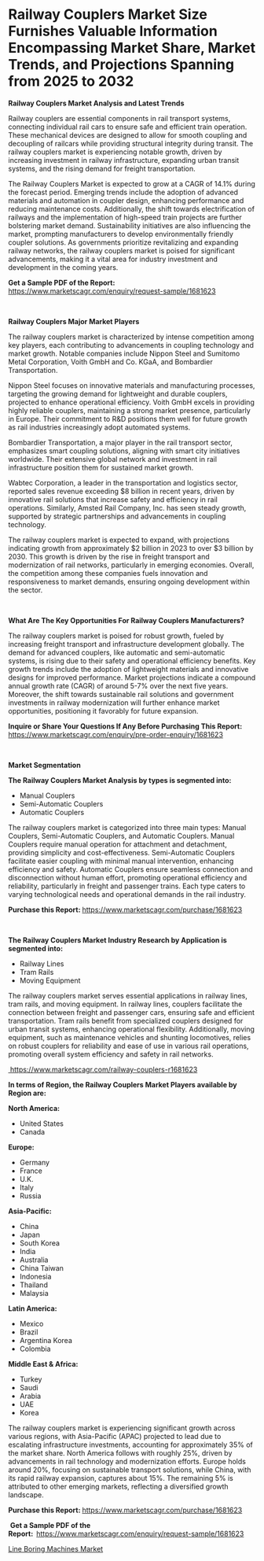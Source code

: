 <p><h1>Railway Couplers Market Size Furnishes Valuable Information Encompassing Market Share, Market Trends, and Projections Spanning from 2025 to 2032</h1></p><p><strong>Railway Couplers Market Analysis and Latest Trends</strong></p>
<p><p>Railway couplers are essential components in rail transport systems, connecting individual rail cars to ensure safe and efficient train operation. These mechanical devices are designed to allow for smooth coupling and decoupling of railcars while providing structural integrity during transit. The railway couplers market is experiencing notable growth, driven by increasing investment in railway infrastructure, expanding urban transit systems, and the rising demand for freight transportation.</p><p>The Railway Couplers Market is expected to grow at a CAGR of 14.1% during the forecast period. Emerging trends include the adoption of advanced materials and automation in coupler design, enhancing performance and reducing maintenance costs. Additionally, the shift towards electrification of railways and the implementation of high-speed train projects are further bolstering market demand. Sustainability initiatives are also influencing the market, prompting manufacturers to develop environmentally friendly coupler solutions. As governments prioritize revitalizing and expanding railway networks, the railway couplers market is poised for significant advancements, making it a vital area for industry investment and development in the coming years.</p></p>
<p><strong>Get a Sample PDF of the Report:&nbsp;</strong> <a href="https://www.marketscagr.com/enquiry/request-sample/1681623?utm_campaign=1895&utm_medium=2&utm_source=Github&utm_content=ia&utm_term=19022025&utm_id=railway-couplers">https://www.marketscagr.com/enquiry/request-sample/1681623</a></p>
<p>&nbsp;</p>
<p><strong>Railway Couplers Major Market Players</strong></p>
<p><p>The railway couplers market is characterized by intense competition among key players, each contributing to advancements in coupling technology and market growth. Notable companies include Nippon Steel and Sumitomo Metal Corporation, Voith GmbH and Co. KGaA, and Bombardier Transportation. </p><p>Nippon Steel focuses on innovative materials and manufacturing processes, targeting the growing demand for lightweight and durable couplers, projected to enhance operational efficiency. Voith GmbH excels in providing highly reliable couplers, maintaining a strong market presence, particularly in Europe. Their commitment to R&D positions them well for future growth as rail industries increasingly adopt automated systems.</p><p>Bombardier Transportation, a major player in the rail transport sector, emphasizes smart coupling solutions, aligning with smart city initiatives worldwide. Their extensive global network and investment in rail infrastructure position them for sustained market growth.</p><p>Wabtec Corporation, a leader in the transportation and logistics sector, reported sales revenue exceeding $8 billion in recent years, driven by innovative rail solutions that increase safety and efficiency in rail operations. Similarly, Amsted Rail Company, Inc. has seen steady growth, supported by strategic partnerships and advancements in coupling technology.</p><p>The railway couplers market is expected to expand, with projections indicating growth from approximately $2 billion in 2023 to over $3 billion by 2030. This growth is driven by the rise in freight transport and modernization of rail networks, particularly in emerging economies. Overall, the competition among these companies fuels innovation and responsiveness to market demands, ensuring ongoing development within the sector.</p></p>
<p>&nbsp;</p>
<p><strong>What Are The Key Opportunities For Railway Couplers Manufacturers?</strong></p>
<p><p>The railway couplers market is poised for robust growth, fueled by increasing freight transport and infrastructure development globally. The demand for advanced couplers, like automatic and semi-automatic systems, is rising due to their safety and operational efficiency benefits. Key growth trends include the adoption of lightweight materials and innovative designs for improved performance. Market projections indicate a compound annual growth rate (CAGR) of around 5-7% over the next five years. Moreover, the shift towards sustainable rail solutions and government investments in railway modernization will further enhance market opportunities, positioning it favorably for future expansion.</p></p>
<p><strong>Inquire or Share Your Questions If Any Before Purchasing This Report:</strong> <a href="https://www.marketscagr.com/enquiry/pre-order-enquiry/1681623?utm_campaign=1895&utm_medium=2&utm_source=Github&utm_content=ia&utm_term=19022025&utm_id=railway-couplers">https://www.marketscagr.com/enquiry/pre-order-enquiry/1681623</a></p>
<p>&nbsp;</p>
<p><strong>Market Segmentation</strong></p>
<p><strong>The Railway Couplers Market Analysis by types is segmented into:</strong></p>
<p><ul><li>Manual Couplers</li><li>Semi-Automatic Couplers</li><li>Automatic Couplers</li></ul></p>
<p><p>The railway couplers market is categorized into three main types: Manual Couplers, Semi-Automatic Couplers, and Automatic Couplers. Manual Couplers require manual operation for attachment and detachment, providing simplicity and cost-effectiveness. Semi-Automatic Couplers facilitate easier coupling with minimal manual intervention, enhancing efficiency and safety. Automatic Couplers ensure seamless connection and disconnection without human effort, promoting operational efficiency and reliability, particularly in freight and passenger trains. Each type caters to varying technological needs and operational demands in the rail industry.</p></p>
<p><strong>Purchase this Report:&nbsp;</strong><a href="https://www.marketscagr.com/purchase/1681623?utm_campaign=1895&utm_medium=2&utm_source=Github&utm_content=ia&utm_term=19022025&utm_id=railway-couplers">https://www.marketscagr.com/purchase/1681623</a></p>
<p>&nbsp;</p>
<p><strong>The Railway Couplers Market Industry Research by Application is segmented into:</strong></p>
<p><ul><li>Railway Lines</li><li>Tram Rails</li><li>Moving Equipment</li></ul></p>
<p><p>The railway couplers market serves essential applications in railway lines, tram rails, and moving equipment. In railway lines, couplers facilitate the connection between freight and passenger cars, ensuring safe and efficient transportation. Tram rails benefit from specialized couplers designed for urban transit systems, enhancing operational flexibility. Additionally, moving equipment, such as maintenance vehicles and shunting locomotives, relies on robust couplers for reliability and ease of use in various rail operations, promoting overall system efficiency and safety in rail networks.</p></p>
<p><a href="https://www.marketscagr.com/railway-couplers-r1681623?utm_campaign=1895&utm_medium=2&utm_source=Github&utm_content=ia&utm_term=19022025&utm_id=railway-couplers">&nbsp;https://www.marketscagr.com/railway-couplers-r1681623</a></p>
<p><strong>In terms of Region, the Railway Couplers Market Players available by Region are:</strong></p>
<p>
    <p> <strong> North America: </strong>
        <ul>
            <li>United States</li>
            <li>Canada</li>
        </ul>
        </p> 
    <p> <strong> Europe: </strong>
        <ul>
            <li>Germany</li>
            <li>France</li>
            <li>U.K.</li>
            <li>Italy</li>
            <li>Russia</li>
        </ul>
        </p> 
    <p> <strong> Asia-Pacific: </strong>
        <ul>
            <li>China</li>
            <li>Japan</li>
            <li>South Korea</li>
            <li>India</li>
            <li>Australia</li>
            <li>China Taiwan</li>
            <li>Indonesia</li>
            <li>Thailand</li>
            <li>Malaysia</li>
        </ul>
        </p> 
    <p> <strong> Latin America: </strong>
        <ul>
            <li>Mexico</li>
            <li>Brazil</li>
            <li>Argentina Korea</li>
            <li>Colombia</li>
        </ul>
        </p> 
    <p> <strong> Middle East & Africa: </strong>
        <ul>
            <li>Turkey</li>
            <li>Saudi</li>
            <li>Arabia</li>
            <li>UAE</li>
            <li>Korea</li>
        </ul>
    </p>
    </p>
<p><p>The railway couplers market is experiencing significant growth across various regions, with Asia-Pacific (APAC) projected to lead due to escalating infrastructure investments, accounting for approximately 35% of the market share. North America follows with roughly 25%, driven by advancements in rail technology and modernization efforts. Europe holds around 20%, focusing on sustainable transport solutions, while China, with its rapid railway expansion, captures about 15%. The remaining 5% is attributed to other emerging markets, reflecting a diversified growth landscape.</p></p>
<p><strong>Purchase this Report: </strong><a href="https://www.marketscagr.com/purchase/1681623?utm_campaign=1895&utm_medium=2&utm_source=Github&utm_content=ia&utm_term=19022025&utm_id=railway-couplers">https://www.marketscagr.com/purchase/1681623</a></p>
<p>&nbsp;<strong>Get a Sample PDF of the Report:&nbsp;&nbsp;</strong><a href="https://www.marketscagr.com/enquiry/request-sample/1681623?utm_campaign=1895&utm_medium=2&utm_source=Github&utm_content=ia&utm_term=19022025&utm_id=railway-couplers">https://www.marketscagr.com/enquiry/request-sample/1681623</a></p>
<p><strong></strong></p>
<p><p><a href="https://github.com/mahnoor2003/Market-Research-Report-List-7/blob/main/line-boring-machines-market.md?utm_campaign=1895&utm_medium=2&utm_source=Github&utm_content=ia&utm_term=19022025&utm_id=railway-couplers">Line Boring Machines Market</a></p></p>